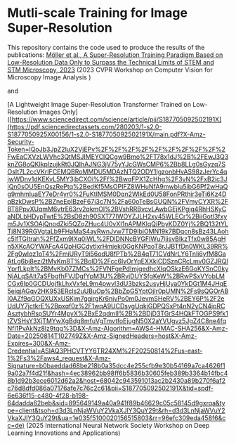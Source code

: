 ﻿# Mutli-scale Training for Image Super-Resolution

This repository contains the code used to produce the results of the publications:
[Möller et al., A Super-Resolution Training Paradigm Based on Low-Resolution Data Only to Surpass the Technical Limits of STEM and STM Microscopy, 2023](https://openaccess.thecvf.com/content/CVPR2023W/CVMI/papers/Moller_A_Super-Resolution_Training_Paradigm_Based_on_Low-Resolution_Data_Only_To_CVPRW_2023_paper.pdf)
(2023 CVPR Workshop on Computer Vision for Microscopy Image Analysis )

and 

[A Lightweight Image Super-Resolution Transformer Trained on Low-Resolution Images Only]([https://www.sciencedirect.com/science/article/pii/S187705092502191X](https://pdf.sciencedirectassets.com/280203/1-s2.0-S1877050925X00156/1-s2.0-S187705092502191X/main.pdf?X-Amz-Security-Token=IQoJb3JpZ2luX2VjEPv%2F%2F%2F%2F%2F%2F%2F%2F%2F%2FwEaCXVzLWVhc3QtMSJIMEYCIQCgw9Bmo%2FT78x1dJ%2B%2FEwJ3Q3knZG8oQKIkplzujkRt0JQIhAJNG3jV75yYJcGWsCMP6%2Bb8LLg0sGyzq7SOsIt7L2ccVKrIFCEMQBRoMMDU5MDAzNTQ2ODY1IgzonbHvAS98zJerYc4qjwWDnv1dKEKvL5MY3jbCXOi%2Ff%2BwqFPX1ZcHhg%2F3vN%2FxB2ic3JiQn0sOU5EnQszRePtq%2BedKf5MsOPIFZ8WHuNfA9mwblu5ibG6Pf2wHaQg9mhmluaEY7eDr4yr0%2FuKtIMSM0Dqn2WlkEd0U58FonPRthir3eTi6Kz4DqBzkDwsP%2BZneEpIBzeF67j3c7N%2Fa60oTeBsGUQN%2FVmyCYXR%2FBT8PpvXUqmM6vtrE63rv2qkmOl%2BVshRRBvcvLAwbGEjKPgjq4RhHSKyCaNDLbHDypTwtE%2BsD8zh90SXT77IWOYZJLH2xy45WLECr%2BiiGotl3fxym5Jv1XSOAjQnodZki5QZqZHuc4U0vXI1nAPMKlqQiPbyKDZ0Yj%2BQ132tYLTj8N39RGVgtaLb9FHaMaS4ayRwnJvw7TD9lbiOMN19k7BDqcn8sBz43LAohc5lfTGItrah%2FfZxm9IXq0iWL%2FDlDNNcBYGFIWu7ljisvBIkzTfx0w85AgHn5XKcAOYWAFcA4QpHGCdytIxrHmjeki0GgKNPqoT8rJJBTfDn0WKL39RR%2Fg0wIqz1oT4%2FmiURyT9i56odU8fPTb%2B4qT71CVdNrLY6Tnli6yfM8GaAtLg6bj8ezi2tMyKm8T%2BolD%2Fcc6lvOrYqEXXkjCDSznCRcLmv0GZJRQIYprfLkpIt%2BMvKb07ZMCs%2FVNFgePdImjgedhcXIqOSkzE6GoKYSnC0kyNjALqSAlt7aSFbgfhFVJDgfYpM3U%2BRvjDUYSfgKeW%2BRwPSxVYobLMCGx6Ip0GCDUojfkLhxVxfeL9m4pwvl3dU3bzks2usyHjUya0YkDGt1M4JHqE5eiqjAGqv2HK953ERcls2uUBuOp%2BbZpG5YptOjIr0pUMN%2Fs9sQGOrABI0AZf9qGOQXUXxUSKjm7ggirgKr6njvPo0m0JevmSHeRV%2BEY6P%2F2eUdUY7jctkrE%2Bpxqf0z%2F1wqA9UCDsygUqkjGDPQSxPt4nN2yCN4jpRCAsztybhRspSUYr4MpyX%2BxE2qdmII%2B%2BDjD3TGrS4HQkFTOGPS9fk1tZVSHsY3XjTMYwXgBdg8mfuVgTmvtfoEjugN50X2aYVUgvz5JgZ4C8ne4fqNfI1PvAkNz8lz9tqg%3D&X-Amz-Algorithm=AWS4-HMAC-SHA256&X-Amz-Date=20250814T102749Z&X-Amz-SignedHeaders=host&X-Amz-Expires=300&X-Amz-Credential=ASIAQ3PHCVTYY6TR24XM%2F20250814%2Fus-east-1%2Fs3%2Faws4_request&X-Amz-Signature=b0baeddad68be218b0a35dcc4e255cfb9e30b54169a7ca4626f19a02a7f4d21f&hash=4ec38962bb98ff6b5836b30605feb389b3364b14fbc48b1d92b3ece6012d62a2&host=68042c943591013ac2b2430a89b270f6af2c76d8dfd086a07176afe7c76c2c61&pii=S187705092502191X&tid=spdf-6e636f15-c480-4f28-b198-64dadda62beb&sid=895649149a40a941f89b46629c05c58145d9gxrqa&type=client&tsoh=d3d3LnNjaWVuY2VkaXJlY3QuY29t&rh=d3d3LnNjaWVuY2VkaXJlY3QuY29t&ua=1e035f5100020156515803&rr=96efc309eda458f6&cc=de)
(2025 International Neural Network Society Workshop on Deep Learning Innovations and Applications)

